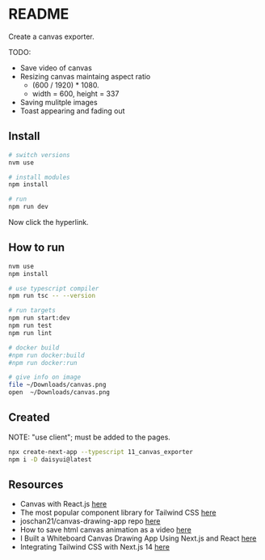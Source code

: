 # README

Create a canvas exporter.  

TODO:

* Save video of canvas
* Resizing canvas maintaing aspect ratio
  * (600 / 1920) * 1080.
  * width = 600, height = 337
* Saving mulitple images
* Toast appearing and fading out

## Install

```sh
# switch versions
nvm use  

# install modules
npm install

# run
npm run dev
```

Now click the hyperlink.  

## How to run

```sh
nvm use
npm install

# use typescript compiler
npm run tsc -- --version  

# run targets
npm run start:dev
npm run test
npm run lint

# docker build
#npm run docker:build
#npm run docker:run

# give info on image
file ~/Downloads/canvas.png
open  ~/Downloads/canvas.png
```

## Created

NOTE: "use client"; must be added to the pages.  

```sh
npx create-next-app --typescript 11_canvas_exporter
npm i -D daisyui@latest
```

## Resources

* Canvas with React.js [here](https://medium.com/@pdx.lucasm/canvas-with-react-js-32e133c05258)
* The most popular component library for Tailwind CSS [here](https://daisyui.com/)  
* joschan21/canvas-drawing-app repo [here](https://github.com/joschan21/canvas-drawing-app)
* How to save html canvas animation as a video [here](https://julien-decharentenay.medium.com/how-to-save-html-canvas-animation-as-a-video-421157c2203b)
* I Built a Whiteboard Canvas Drawing App Using Next.js and React [here](https://ninza7.medium.com/i-built-a-whiteboard-canvas-drawing-app-using-next-js-and-react-7eb0a1a490ba)
* Integrating Tailwind CSS with Next.js 14 [here](https://borstch.com/blog/development/integrating-tailwind-css-with-nextjs-14)
